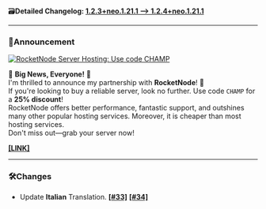 🗃️**Detailed Changelog: [1.2.3+neo.1.21.1 --> 1.2.4+neo.1.21.1](https://github.com/UltimatChamp/BetterGrassify/compare/1.2.3+neo.1.21.1...1.2.4+neo.1.21.1)**

<hr>

### 📢Announcement

[![RocketNode Server Hosting: Use code `CHAMP`](https://cdn.modrinth.com/data/m5T5xmUy/images/ccc929118d7f2420e2ca6edd973233031ddfd692.png)](http://www.rocketnode.com/champ)

🚀 **Big News, Everyone!** 🚀<br>
I'm thrilled to announce my partnership with **RocketNode**! 🥳<br>
If you're looking to buy a reliable server, look no further. Use code `CHAMP` for a **25% discount**!<br>
RocketNode offers better performance, fantastic support, and outshines many other popular hosting services. Moreover, it is cheaper than most hosting services.<br>
Don't miss out—grab your server now!

[**[LINK]**](https://www.rocketnode.com/champ)

<hr>

### 🛠️Changes

- Update **Italian** Translation. [**[#33]**](https://github.com/UltimatChamp/BetterGrassify/pull/33) [**[#34]**](https://github.com/UltimatChamp/BetterGrassify/pull/34)
